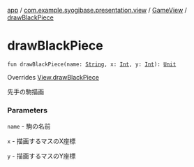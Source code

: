 [app](../../index.md) / [com.example.syogibase.presentation.view](../index.md) / [GameView](index.md) / [drawBlackPiece](./draw-black-piece.md)

# drawBlackPiece

`fun drawBlackPiece(name: `[`String`](https://kotlinlang.org/api/latest/jvm/stdlib/kotlin/-string/index.html)`, x: `[`Int`](https://kotlinlang.org/api/latest/jvm/stdlib/kotlin/-int/index.html)`, y: `[`Int`](https://kotlinlang.org/api/latest/jvm/stdlib/kotlin/-int/index.html)`): `[`Unit`](https://kotlinlang.org/api/latest/jvm/stdlib/kotlin/-unit/index.html)

Overrides [View.drawBlackPiece](../../com.example.syogibase.presentation.contact/-game-view-contact/-view/draw-black-piece.md)

先手の駒描画

### Parameters

`name` - 駒の名前

`x` - 描画するマスのX座標

`y` - 描画するマスのY座標